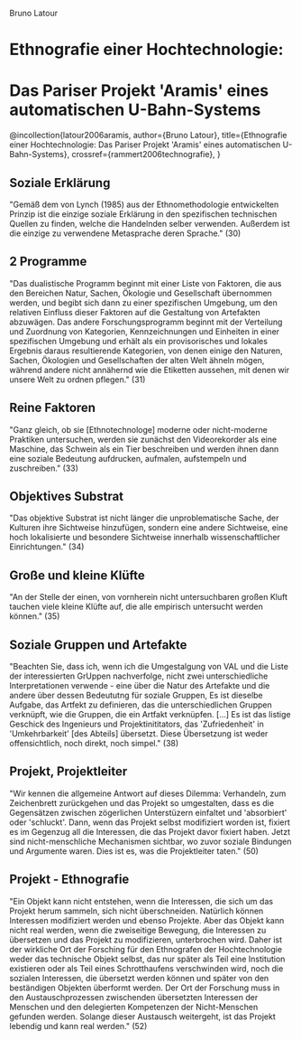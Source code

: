 Bruno Latour

# Ethnografie einer Hochtechnologie: 
# Das Pariser Projekt 'Aramis' eines automatischen U-Bahn-Systems

@incollection{latour2006aramis,
 author={Bruno Latour}, 
 title={Ethnografie einer Hochtechnologie: Das Pariser Projekt 'Aramis' eines automatischen U-Bahn-Systems}, 
 crossref={rammert2006technografie},
}

## Soziale Erklärung
"Gemäß dem von Lynch (1985) aus der Ethnomethodologie entwickelten Prinzip ist die einzige soziale Erklärung in den spezifischen technischen Quellen zu finden, welche die Handelnden selber verwenden. Außerdem ist die einzige zu verwendene Metasprache deren Sprache." (30)

## 2 Programme
"Das dualistische Programm beginnt mit einer Liste von Faktoren, die aus den Bereichen Natur, Sachen, Ökologie und Gesellschaft übernommen werden, und begibt sich dann zu einer spezifischen Umgebung, um den relativen Einfluss dieser Faktoren auf die Gestaltung von Artefakten abzuwägen. Das andere Forschungsprogramm beginnt mit der Verteilung und Zuordnung von Kategorien, Kennzeichnungen und Einheiten in einer spezifischen Umgebung und erhält als ein provisorisches und lokales Ergebnis daraus resultierende Kategorien, von denen einige den Naturen, Sachen, Ökologien und Gesellschaften der alten Welt ähneln mögen, während andere nicht annähernd wie die Etiketten aussehen, mit denen wir unsere Welt zu ordnen pflegen." (31)

## Reine Faktoren
"Ganz gleich, ob sie [Ethnotechnologe] moderne  oder nicht-moderne Praktiken untersuchen, werden sie zunächst den Videorekorder als eine Maschine, das Schwein als ein Tier beschreiben und werden ihnen dann eine soziale Bedeutung aufdrucken, aufmalen, aufstempeln und zuschreiben." (33)

## Objektives Substrat
"Das objektive Substrat ist nicht länger die unproblematische Sache, der Kulturen ihre Sichtweise hinzufügen, sondern eine andere Sichtweise, eine hoch lokalisierte und besondere Sichtweise innerhalb wissenschaftlicher Einrichtungen." (34)

## Große und kleine Klüfte
"An der Stelle der einen, von vornherein nicht untersuchbaren großen Kluft tauchen viele kleine Klüfte auf, die alle empirisch untersucht werden können." (35)

## Soziale Gruppen und Artefakte
"Beachten Sie, dass ich, wenn ich die Umgestalgung von VAL und die Liste der interessierten GrUppen nachverfolge, nicht zwei unterschiedliche Interpretationen verwende - eine über die Natur des Artefakte und die andere über dessen Bedeututng für soziale Gruppen, Es ist dieselbe Aufgabe, das Artfekt zu definieren, das die unterschiedlichen Gruppen verknüpft, wie die Gruppen, die ein Artfakt verknüpfen. [...] Es ist das listige Geschick des Ingenieurs und Projektinititators, das 'Zufriedenheit' in 'Umkehrbarkeit' [des Abteils] übersetzt. Diese Übersetzung ist weder offensichtlich, noch direkt, noch simpel." (38)

## Projekt, Projektleiter
"Wir kennen die allgemeine Antwort auf dieses Dilemma: Verhandeln, zum Zeichenbrett zurückgehen und das Projekt so umgestalten, dass es die Gegensätzen zwischen zögerlichen Unterstüzern einfaltet und 'absorbiert' oder 'schluckt'. Dann, wenn das Projekt selbst modifiziert worden ist, fixiert es im Gegenzug all die Interessen, die das Projekt davor fixiert haben. Jetzt sind nicht-menschliche Mechanismen sichtbar, wo zuvor soziale Bindungen und Argumente waren. Dies ist es, was die Projektleiter taten." (50)

## Projekt - Ethnografie
"Ein Objekt kann nicht entstehen, wenn die Interessen, die sich um das Projekt herum sammeln, sich nicht überschneiden. Natürlich können Interessen modifiziert werden und ebenso Projekte. Aber das Objekt kann nicht real werden, wenn die zweiseitige Bewegung, die Interessen zu übersetzen und das Projekt zu modifizieren, unterbrochen wird. Daher ist der wirkliche Ort der Forsching für den Ethnografen der Hochtechnologie weder das technische Objekt selbst, das nur später als Teil eine Institution existieren oder als Teil eines Schrotthaufens verschwinden wird, noch die sozialen Interessen, die übersetzt werden können und später von den beständigen Objekten überformt werden. Der Ort der Forschung muss in den Austauschprozessen zwischenden übersetzten Interessen der Menschen und den delegierten Kompetenzen der Nicht-Menschen gefunden werden. Solange dieser Austausch weitergeht, ist das Projekt lebendig und kann real werden." (52)
